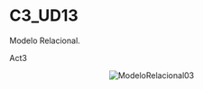 # C3_UD13
Modelo Relacional.


Act3

<div align = "center">  
  
![ModeloRelacional03](https://user-images.githubusercontent.com/9555509/164626514-9d18e626-aacb-4c45-b7dd-645a9a944e25.png) 
</div>
